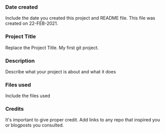 ### Date created
Include the date you created this project and README file. This file was created on 22-FEB-2021.

### Project Title
Replace the Project Title. My first git project.

### Description
Describe what your project is about and what it does

### Files used
Include the files used

### Credits
It's important to give proper credit. Add links to any repo that inspired you or blogposts you consulted.

